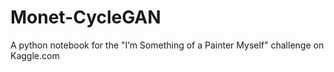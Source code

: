 # Monet-CycleGAN
A python notebook for the "I’m Something of a Painter Myself" challenge on Kaggle.com
